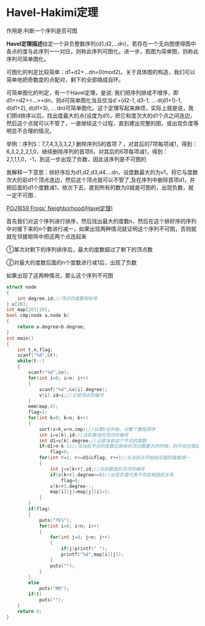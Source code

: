 # Havel-Hakimi定理

作用是:判断一个序列是否可图

**Havel定理描述**给定一个非负整数序列{d1,d2,...dn}，若存在一个无向图使得图中各点的度与此序列一一对应，则称此序列可图化。进一步，若图为简单图，则称此序列可简单图化。


可图化的判定比较简单：d1+d2+...dn=0(mod2)。关于具体图的构造，我们可以简单地把奇数度的点配对，剩下的全部搞成自环。

可简单图化的判定，有一个Havel定理，是说: 我们把序列排成不增序，即d1>=d2>=...>=dn，则d可简单图化当且仅当d'=(d2-1, d3-1, ... d(d1+1)-1, d(d1+2), d(d1+3), ... dn)可简单图化。这个定理写起来麻烦，实际上就是说，我们把d排序以后，找出度最大的点(设度为d1)，把它和度次大的d1个点之间连边，然后这个点就可以不管了，一直继续这个过程，直到建出完整的图，或出现负度等明显不合理的情况。

举例：序列S：7,7,4,3,3,3,2,1  删除序列S的首项 7 ，对其后的7项每项减1，得到：6,3,2,2,2,1,0，继续删除序列的首项6，对其后的6项每项减1，得到：2,1,1,1,0，-1，到这一步出现了负数，因此该序列是不可图的

我解释一下意思：排好序后为d1,d2,d3,d4....dn，设度数最大的为v1，将它与度数次大的前d1个顶点连边，然后这个顶点就可以不管了,及在序列中删除首项d1，并把后面的d1个度数减1，依次下去，直到所有的数为0就是可图的，出现负数，就一定不可图..

[POJ1659 Frogs' Neighborhood(Havel定理)](http://blog.csdn.net/riba2534/article/details/74926600)

首先我们对这个序列进行排序，然后找出最大的度数n，然后在这个排好序的序列中对接下来的n个数进行减一，如果出现两种情况就证明这个序列不可图，否则就就在邻接矩阵中把这两个点连起来

①某次对剩下的序列排序后，最大的度数超过了剩下的顶点数

②对最大的度数后面的n个度数进行减1后，出现了负数

如果出现了这两种情况，那么这个序列不可图

```cpp
struct node  
{  
    int degree,id;//顶点的度数和标号  
} v[20];  
int map[20][20];  
bool cmp(node a,node b)  
{  
    return a.degree>b.degree;  
}  
int main()  
{  
    int t,n,flag;  
    scanf("%d",&t);  
    while(t--)  
    {  
        scanf("%d",&n);  
        for(int i=0; i<n; i++)  
        {  
            scanf("%d",&v[i].degree);  
            v[i].id=i;//记录顶点的编号  
        }  
        mem(map,0);  
        flag=1;  
        for(int k=0; k<n; k++)  
        {  
            sort(v+k,v+n,cmp);//从第k位开始，对整个数组排序  
            int i=v[k].id;//当前要连的顶点的编号  
            int d1=v[k].degree;//记录当前这个节点的度数  
            if(d1>n-k-1)//当当前节点的度数比剩余的顶点数要大的时候，则不存在相连的关系  
                flag=0;  
            for(int r=1; r<=d1&&flag; r++)//从当前点开始给后面的度数减一  
            {  
                int j=v[k+r].id;//当前要连的顶点的编号  
                if(v[k+r].degree<=0)//出现负值代表不存在相连的关系  
                    flag=0;  
                v[k+r].degree--;  
                map[i][j]=map[j][i]=1;  
            }  
        }  
        if(flag)  
        {  
            puts("YES");  
            for(int i=0; i<n; i++)  
            {  
                for(int j=0; j<n; j++)  
                {  
                    if(j)printf(" ");  
                    printf("%d",map[i][j]);  
                }  
                puts("");  
            }  
        }  
        else  
            puts("NO");  
        if(t)  
            puts("");  
    }  
    return 0;  
}  
```

